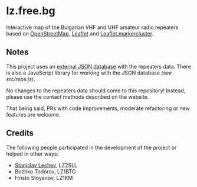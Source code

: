 # lz.free.bg

Interactive map of the Bulgarian VHF and UHF amateur radio repeaters based on [OpenStreetMap](https://www.openstreetmap.org/), [Leaflet](https://github.com/Leaflet/Leaflet) and [Leaflet.markercluster](https://github.com/Leaflet/Leaflet.markercluster).

## Notes

This project uses an [external JSON database](https://varna.radio/reps.json) with the repeaters data.
There is also a JavaScript library for working with the JSON database *(see src/reps.js)*.

No changes to the repeaters data should come to this repository! Instead, please use the contact methods described on the website.

That being said, PRs with code improvements, moderate refactoring or new features are welcome.

## Credits

The following people participated in the development of the project or helped in other ways:

* [Stanislav Lechev](https://github.com/0xAF), LZ2SLL
* Bozhko Todorov, LZ1BTO
* Hristo Stoyanov, LZ1KM
